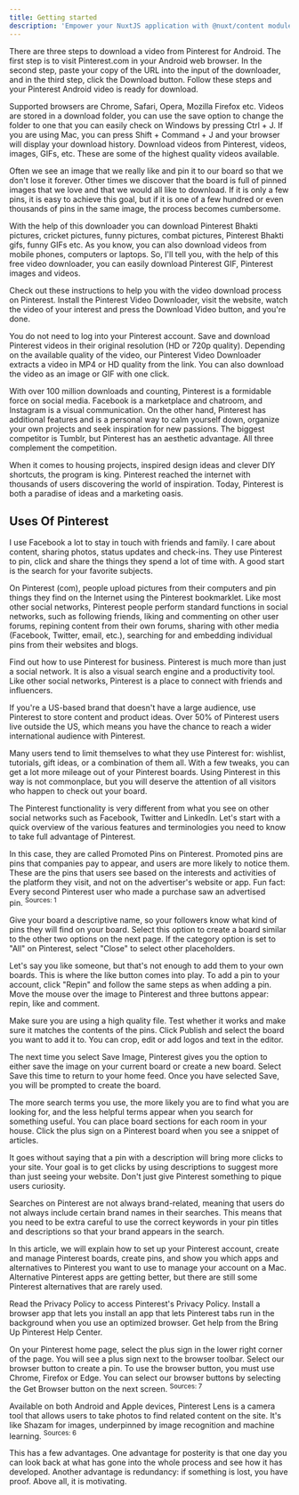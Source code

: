 ```yaml
---
title: Getting started
description: 'Empower your NuxtJS application with @nuxt/content module: write in a content/ directory and fetch your Markdown, JSON, YAML and CSV files through a MongoDB like API, acting as a Git-based Headless CMS.'
---
```


<p class="article-paragraph">There are three steps to download a video from Pinterest for Android. The first step is to visit Pinterest.com in your Android web browser. In the second step, paste your copy of the URL into the input of the downloader, and in the third step, click the Download button. Follow these steps and your Pinterest Android video is ready for download.</p>
<p class="article-paragraph"><span class="article-line">Supported browsers are Chrome, Safari, Opera, Mozilla Firefox etc. Videos are stored in a download folder, you can use the save option to change the folder to one that you can easily check on Windows by pressing Ctrl + J. If you are using Mac, you can press Shift + Command + J and your browser will display your download history. Download videos from Pinterest, videos, images, GIFs, etc. These are some of the highest quality videos available.<wbr /></span></p>
<p class="article-paragraph"><span class="article-line">Often we see an image that we really like and pin it to our board so that we don't lose it forever. Other times we discover that the board is full of pinned images that we love and that we would all like to download. If it is only a few pins, it is easy to achieve this goal, but if it is one of a few hundred or even thousands of pins in the same image, the process becomes cumbersome.&nbsp;<wbr /></span></p>
<p class="article-paragraph"><span class="article-line">With the help of this downloader you can download Pinterest Bhakti pictures, cricket pictures, funny pictures, combat pictures, Pinterest Bhakti gifs, funny GIFs etc. As you know, you can also download videos from mobile phones, computers or laptops. So, I'll tell you, with the help of this free video downloader, you can easily download Pinterest GIF, Pinterest images and videos.<wbr /></span></p>
<p class="article-paragraph"><span class="article-line">Check out these instructions to help you with the video download process on Pinterest. Install the Pinterest Video Downloader, visit the website, watch the video of your interest and press the Download Video button, and you're done.&nbsp;<wbr /></span></p>
<p class="article-paragraph"><span class="article-line">You do not need to log into your Pinterest account. Save and download Pinterest videos in their original resolution (HD or 720p quality). Depending on the available quality of the video, our Pinterest Video Downloader extracts a video in MP4 or HD quality from the link. You can also download the video as an image or GIF with one click.<wbr /></span></p>
<p class="article-paragraph"><span class="article-line">With over 100 million downloads and counting, Pinterest is a formidable force on social media. Facebook is a marketplace and chatroom, and Instagram is a visual communication. On the other hand, Pinterest has additional features and is a personal way to calm yourself down, organize your own projects and seek inspiration for new passions. The biggest competitor is Tumblr, but Pinterest has an aesthetic advantage. All three complement the competition.<wbr /></span></p>
<p class="article-paragraph"><span class="article-line">When it comes to housing projects, inspired design ideas and clever DIY shortcuts, the program is king. Pinterest reached the internet with thousands of users discovering the world of inspiration. Today, Pinterest is both a paradise of ideas and a marketing oasis.&nbsp;</span></p>
<h2 class="article-paragraph"><span class="article-line">Uses Of Pinterest</span></h2>
<p class="article-paragraph"><span class="article-line">I use Facebook a lot to stay in touch with friends and family. I care about content, sharing photos, status updates and check-ins. They use Pinterest to pin, click and share the things they spend a lot of time with. A good start is the search for your favorite subjects.</span></p>
<p class="article-paragraph"><span class="article-line">On Pinterest (com), people upload pictures from their computers and pin things they find on the Internet using the Pinterest bookmarklet. Like most other social networks, Pinterest people perform standard functions in social networks, such as following friends, liking and commenting on other user forums, repining content from their own forums, sharing with other media (Facebook, Twitter, email, etc.), searching for and embedding individual pins from their websites and blogs.</span></p>
<p class="article-paragraph"><span class="article-line">Find out how to use Pinterest for business. Pinterest is much more than just a social network. It is also a visual search engine and a productivity tool. Like other social networks, Pinterest is a place to connect with friends and influencers.</span></p>
<p class="article-paragraph"><span class="article-line">If you're a US-based brand that doesn't have a large audience, use Pinterest to store content and product ideas. Over 50% of Pinterest users live outside the US, which means you have the chance to reach a wider international audience with Pinterest.</span></p>
<p class="article-paragraph"><span class="article-line">Many users tend to limit themselves to what they use Pinterest for: wishlist, tutorials, gift ideas, or a combination of them all. With a few tweaks, you can get a lot more mileage out of your Pinterest boards. Using Pinterest in this way is not commonplace, but you will deserve the attention of all visitors who happen to check out your board.&nbsp;</span></p>
<p class="article-paragraph"><span class="article-line">The Pinterest functionality is very different from what you see on other social networks such as Facebook, Twitter and LinkedIn. Let's start with a quick overview of the various features and terminologies you need to know to take full advantage of Pinterest.</span></p>
<p class="article-paragraph"><span class="article-line">In this case, they are called Promoted Pins on Pinterest. Promoted pins are pins that companies pay to appear, and users are more likely to notice them. These are the pins that users see based on the interests and activities of the platform they visit, and not on the advertiser's website or app. Fun fact: Every second Pinterest user who made a purchase saw an advertised pin.&nbsp;<span class="unselectable"><sup>Sources: 1</sup></span></span></p>
<p class="article-paragraph"><span class="article-line">Give your board a descriptive name, so your followers know what kind of pins they will find on your board. Select this option to create a board similar to the other two options on the next page. If the category option is set to "All" on Pinterest, select "Close" to select other placeholders.</span></p>
<p class="article-paragraph"><span class="article-line">Let's say you like someone, but that's not enough to add them to your own boards. This is where the like button comes into play. To add a pin to your account, click "Repin" and follow the same steps as when adding a pin. Move the mouse over the image to Pinterest and three buttons appear: repin, like and comment.</span></p>
<p class="article-paragraph"><span class="article-line">Make sure you are using a high quality file. Test whether it works and make sure it matches the contents of the pins. Click Publish and select the board you want to add it to. You can crop, edit or add logos and text in the editor.&nbsp;</span></p>
<p class="article-paragraph"><span class="article-line">The next time you select Save Image, Pinterest gives you the option to either save the image on your current board or create a new board. Select Save this time to return to your home feed. Once you have selected Save, you will be prompted to create the board.</span></p>
<p class="article-paragraph"><span class="article-line">The more search terms you use, the more likely you are to find what you are looking for, and the less helpful terms appear when you search for something useful. You can place board sections for each room in your house. Click the plus sign on a Pinterest board when you see a snippet of articles.</span></p>
<p class="article-paragraph"><span class="article-line">It goes without saying that a pin with a description will bring more clicks to your site. Your goal is to get clicks by using descriptions to suggest more than just seeing your website. Don't just give Pinterest something to pique users curiosity.</span></p>
<p class="article-paragraph"><span class="article-line">Searches on Pinterest are not always brand-related, meaning that users do not always include certain brand names in their searches. This means that you need to be extra careful to use the correct keywords in your pin titles and descriptions so that your brand appears in the search.&nbsp;</span></p>
<p class="article-paragraph"><span class="article-line">In this article, we will explain how to set up your Pinterest account, create and manage Pinterest boards, create pins, and show you which apps and alternatives to Pinterest you want to use to manage your account on a Mac. Alternative Pinterest apps are getting better, but there are still some Pinterest alternatives that are rarely used.</span></p>
<p class="article-paragraph"><span class="article-line">Read the Privacy Policy to access Pinterest's Privacy Policy. Install a browser app that lets you install an app that lets Pinterest tabs run in the background when you use an optimized browser. Get help from the Bring Up Pinterest Help Center.</span></p>
<p class="article-paragraph"><span class="article-line">On your Pinterest home page, select the plus sign in the lower right corner of the page. You will see a plus sign next to the browser toolbar. Select our browser button to create a pin. To use the browser button, you must use Chrome, Firefox or Edge. You can select our browser buttons by selecting the Get Browser button on the next screen.&nbsp;<span class="unselectable"><sup>Sources: 7</sup></span></span></p>
<p class="article-paragraph"><span class="article-line">Available on both Android and Apple devices, Pinterest Lens is a camera tool that allows users to take photos to find related content on the site. It's like Shazam for images, underpinned by image recognition and machine learning.&nbsp;<span class="unselectable"><sup>Sources: 6</sup></span></span></p>
<p class="article-paragraph"><span class="article-line">This has a few advantages. One advantage for posterity is that one day you can look back at what has gone into the whole process and see how it has developed. Another advantage is redundancy: if something is lost, you have proof. Above all, it is motivating.&nbsp;</span></p>